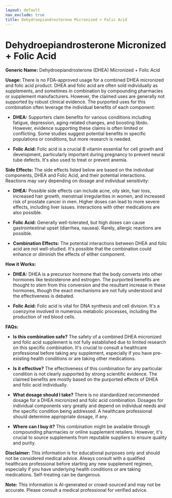 ```yaml
---
layout: default
nav_exclude: true
title: Dehydroepiandrosterone Micronized + Folic Acid
---
```


# Dehydroepiandrosterone Micronized + Folic Acid

**Generic Name:** Dehydroepiandrosterone (DHEA) Micronized + Folic Acid

**Usage:**  There is no FDA-approved usage for a combined DHEA micronized and folic acid product.  DHEA and folic acid are often sold individually as supplements, and sometimes in combination by compounding pharmacies or supplement manufacturers.  However, the claimed uses are generally not supported by robust clinical evidence.  The purported uses for this combination often leverage the individual benefits of each component:

* **DHEA:**  Supporters claim benefits for various conditions including fatigue, depression, aging-related changes, and boosting libido.  However, evidence supporting these claims is often limited or conflicting.  Some studies suggest potential benefits in specific populations or conditions, but more research is needed.

* **Folic Acid:**  Folic acid is a crucial B vitamin essential for cell growth and development, particularly important during pregnancy to prevent neural tube defects. It's also used to treat or prevent anemia.


**Side Effects:**  The side effects listed below are based on the individual components, DHEA and Folic Acid, and their potential interactions.  Reactions may vary depending on dosage and individual sensitivity:

* **DHEA:**  Possible side effects can include acne, oily skin, hair loss, increased hair growth, menstrual irregularities in women, and increased risk of prostate cancer in men.  Higher doses can lead to more severe effects, including liver issues.  Interactions with other medications are also possible.

* **Folic Acid:**  Generally well-tolerated, but high doses can cause gastrointestinal upset (diarrhea, nausea).  Rarely, allergic reactions are possible.

* **Combination Effects:** The potential interactions between DHEA and folic acid are not well-studied.  It's possible that the combination could enhance or diminish the effects of either component.


**How it Works:**

* **DHEA:**  DHEA is a precursor hormone that the body converts into other hormones like testosterone and estrogen.  The purported benefits are thought to stem from this conversion and the resultant increase in these hormones, though the exact mechanisms are not fully understood and the effectiveness is debated.

* **Folic Acid:**  Folic acid is vital for DNA synthesis and cell division.  It's a coenzyme involved in numerous metabolic processes, including the production of red blood cells.


**FAQs:**

* **Is this combination safe?**  The safety of a combined DHEA micronized and folic acid supplement is not fully established due to limited research on this specific combination. It's crucial to consult a healthcare professional before taking any supplement, especially if you have pre-existing health conditions or are taking other medications.

* **Is it effective?**  The effectiveness of this combination for any particular condition is not clearly supported by strong scientific evidence.  The claimed benefits are mostly based on the purported effects of DHEA and folic acid individually.

* **What dosage should I take?**  There is no standardized recommended dosage for a DHEA micronized and folic acid combination. Dosages for individual components vary greatly and depend on individual needs and the specific condition being addressed.  A healthcare professional should determine appropriate dosage, if any.

* **Where can I buy it?**  This combination might be available through compounding pharmacies or online supplement retailers. However, it's crucial to source supplements from reputable suppliers to ensure quality and purity.

**Disclaimer:**  This information is for educational purposes only and should not be considered medical advice. Always consult with a qualified healthcare professional before starting any new supplement regimen, especially if you have underlying health conditions or are taking medications.  Self-treating can be dangerous.


**Note:** This information is AI-generated or crowd-sourced and may not be accurate. Please consult a medical professional for verified advice.
